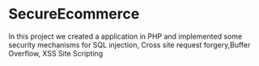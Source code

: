 # SecureEcommerce
In this project we created a application in PHP and implemented some security mechanisms for SQL injection, Cross site request forgery,Buffer Overflow,  XSS Site Scripting
